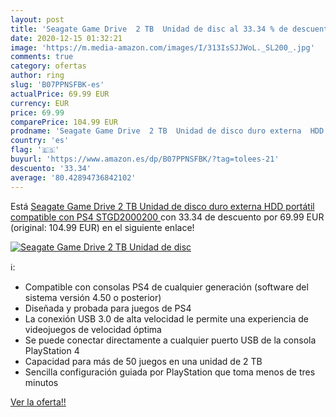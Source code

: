 ```yaml
---
layout: post
title: 'Seagate Game Drive  2 TB  Unidad de disc al 33.34 % de descuento'
date: 2020-12-15 01:32:21
image: 'https://m.media-amazon.com/images/I/313IsSJJWoL._SL200_.jpg'
comments: true
category: ofertas
author: ring
slug: 'B07PPNSFBK-es'
actualPrice: 69.99 EUR
currency: EUR
price: 69.99
comparePrice: 104.99 EUR
prodname: 'Seagate Game Drive  2 TB  Unidad de disco duro externa  HDD portátil  compatible con PS4  STGD2000200 '
country: 'es'
flag: '🇪🇸'
buyurl: 'https://www.amazon.es/dp/B07PPNSFBK/?tag=tolees-21'
descuento: '33.34'
average: '80.42894736842102'
---
```


Está [Seagate Game Drive  2 TB  Unidad de disco duro externa  HDD portátil  compatible con PS4  STGD2000200 ](https://www.amazon.es/dp/B07PPNSFBK/?tag=tolees-21) con 33.34 de descuento por 69.99 EUR (original: 104.99 EUR) en el siguiente enlace!

[![Seagate Game Drive  2 TB  Unidad de disc](https://m.media-amazon.com/images/I/313IsSJJWoL._SL200_.jpg)](https://www.amazon.es/dp/B07PPNSFBK/?tag=tolees-21)

ℹ️:

- Compatible con consolas PS4 de cualquier generación (software del sistema versión 4.50 o posterior)
- Diseñada y probada para juegos de PS4
- La conexión USB 3.0 de alta velocidad le permite una experiencia de videojuegos de velocidad óptima
- Se puede conectar directamente a cualquier puerto USB de la consola PlayStation 4
- Capacidad para más de 50 juegos en una unidad de 2 TB
- Sencilla configuración guiada por PlayStation que toma menos de tres minutos

[Ver la oferta!!](https://www.amazon.es/dp/B07PPNSFBK/?tag=tolees-21)
